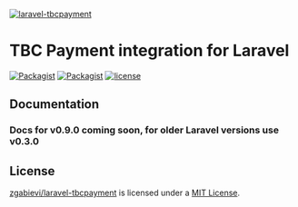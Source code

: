 [![laravel-tbcpayment](https://banners.beyondco.de/TBC%20Payment.jpeg?theme=light&packageName=zgabievi%2Flaravel-tbcpayment&pattern=topography&style=style_1&description=TBC+Payment+integration+for+Laravel&md=1&showWatermark=0&fontSize=100px&images=cash)](https://github.com/zgabievi/laravel-tbcpayment)

# TBC Payment integration for Laravel

[![Packagist](https://img.shields.io/packagist/v/zgabievi/laravel-tbcpayment.svg)](https://packagist.org/packages/zgabievi/laravel-tbcpayment)
[![Packagist](https://img.shields.io/packagist/dt/zgabievi/laravel-tbcpayment.svg)](https://packagist.org/packages/zgabievi/laravel-tbcpayment)
[![license](https://img.shields.io/github/license/zgabievi/laravel-tbcpayment.svg)](https://packagist.org/packages/zgabievi/laravel-tbcpayment)

## Documentation

### Docs for v0.9.0 coming soon, for older Laravel versions use v0.3.0

## License

[zgabievi/laravel-tbcpayment](https://github.com/zgabievi/laravel-tbcpayment) is licensed under a [MIT License](https://github.com/zgabievi/laravel-tbcpayment/blob/master/LICENSE).
